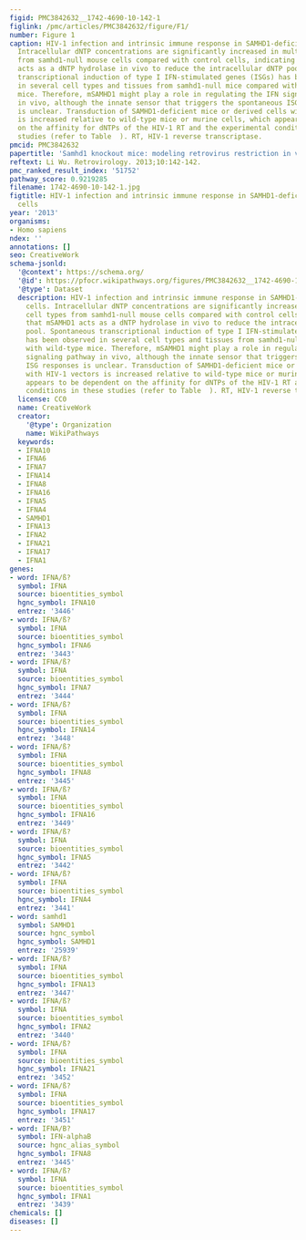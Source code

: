 ```yaml
---
figid: PMC3842632__1742-4690-10-142-1
figlink: /pmc/articles/PMC3842632/figure/F1/
number: Figure 1
caption: HIV-1 infection and intrinsic immune response in SAMHD1-deficient mouse cells.
  Intracellular dNTP concentrations are significantly increased in multiple cell types
  from samhd1-null mouse cells compared with control cells, indicating that mSAMHD1
  acts as a dNTP hydrolase in vivo to reduce the intracellular dNTP pool. Spontaneous
  transcriptional induction of type I IFN-stimulated genes (ISGs) has been observed
  in several cell types and tissues from samhd1-null mice compared with wild-type
  mice. Therefore, mSAMHD1 might play a role in regulating the IFN signaling pathway
  in vivo, although the innate sensor that triggers the spontaneous ISG responses
  is unclear. Transduction of SAMHD1-deficient mice or derived cells with HIV-1 vectors
  is increased relative to wild-type mice or murine cells, which appears to be dependent
  on the affinity for dNTPs of the HIV-1 RT and the experimental conditions in these
  studies (refer to Table  ). RT, HIV-1 reverse transcriptase.
pmcid: PMC3842632
papertitle: 'Samhd1 knockout mice: modeling retrovirus restriction in vivo.'
reftext: Li Wu. Retrovirology. 2013;10:142-142.
pmc_ranked_result_index: '51752'
pathway_score: 0.9219285
filename: 1742-4690-10-142-1.jpg
figtitle: HIV-1 infection and intrinsic immune response in SAMHD1-deficient mouse
  cells
year: '2013'
organisms:
- Homo sapiens
ndex: ''
annotations: []
seo: CreativeWork
schema-jsonld:
  '@context': https://schema.org/
  '@id': https://pfocr.wikipathways.org/figures/PMC3842632__1742-4690-10-142-1.html
  '@type': Dataset
  description: HIV-1 infection and intrinsic immune response in SAMHD1-deficient mouse
    cells. Intracellular dNTP concentrations are significantly increased in multiple
    cell types from samhd1-null mouse cells compared with control cells, indicating
    that mSAMHD1 acts as a dNTP hydrolase in vivo to reduce the intracellular dNTP
    pool. Spontaneous transcriptional induction of type I IFN-stimulated genes (ISGs)
    has been observed in several cell types and tissues from samhd1-null mice compared
    with wild-type mice. Therefore, mSAMHD1 might play a role in regulating the IFN
    signaling pathway in vivo, although the innate sensor that triggers the spontaneous
    ISG responses is unclear. Transduction of SAMHD1-deficient mice or derived cells
    with HIV-1 vectors is increased relative to wild-type mice or murine cells, which
    appears to be dependent on the affinity for dNTPs of the HIV-1 RT and the experimental
    conditions in these studies (refer to Table  ). RT, HIV-1 reverse transcriptase.
  license: CC0
  name: CreativeWork
  creator:
    '@type': Organization
    name: WikiPathways
  keywords:
  - IFNA10
  - IFNA6
  - IFNA7
  - IFNA14
  - IFNA8
  - IFNA16
  - IFNA5
  - IFNA4
  - SAMHD1
  - IFNA13
  - IFNA2
  - IFNA21
  - IFNA17
  - IFNA1
genes:
- word: IFNA/ß?
  symbol: IFNA
  source: bioentities_symbol
  hgnc_symbol: IFNA10
  entrez: '3446'
- word: IFNA/ß?
  symbol: IFNA
  source: bioentities_symbol
  hgnc_symbol: IFNA6
  entrez: '3443'
- word: IFNA/ß?
  symbol: IFNA
  source: bioentities_symbol
  hgnc_symbol: IFNA7
  entrez: '3444'
- word: IFNA/ß?
  symbol: IFNA
  source: bioentities_symbol
  hgnc_symbol: IFNA14
  entrez: '3448'
- word: IFNA/ß?
  symbol: IFNA
  source: bioentities_symbol
  hgnc_symbol: IFNA8
  entrez: '3445'
- word: IFNA/ß?
  symbol: IFNA
  source: bioentities_symbol
  hgnc_symbol: IFNA16
  entrez: '3449'
- word: IFNA/ß?
  symbol: IFNA
  source: bioentities_symbol
  hgnc_symbol: IFNA5
  entrez: '3442'
- word: IFNA/ß?
  symbol: IFNA
  source: bioentities_symbol
  hgnc_symbol: IFNA4
  entrez: '3441'
- word: samhd1
  symbol: SAMHD1
  source: hgnc_symbol
  hgnc_symbol: SAMHD1
  entrez: '25939'
- word: IFNA/ß?
  symbol: IFNA
  source: bioentities_symbol
  hgnc_symbol: IFNA13
  entrez: '3447'
- word: IFNA/ß?
  symbol: IFNA
  source: bioentities_symbol
  hgnc_symbol: IFNA2
  entrez: '3440'
- word: IFNA/ß?
  symbol: IFNA
  source: bioentities_symbol
  hgnc_symbol: IFNA21
  entrez: '3452'
- word: IFNA/ß?
  symbol: IFNA
  source: bioentities_symbol
  hgnc_symbol: IFNA17
  entrez: '3451'
- word: IFNA/B?
  symbol: IFN-alphaB
  source: hgnc_alias_symbol
  hgnc_symbol: IFNA8
  entrez: '3445'
- word: IFNA/ß?
  symbol: IFNA
  source: bioentities_symbol
  hgnc_symbol: IFNA1
  entrez: '3439'
chemicals: []
diseases: []
---
```

